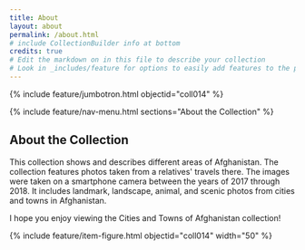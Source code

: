 ```yaml
---
title: About
layout: about
permalink: /about.html
# include CollectionBuilder info at bottom
credits: true
# Edit the markdown on in this file to describe your collection
# Look in _includes/feature for options to easily add features to the page
---
```


{% include feature/jumbotron.html objectid="coll014" %}

{% include feature/nav-menu.html sections="About the Collection" %}

## About the Collection

This collection shows and describes different areas of Afghanistan. The collection features photos taken from a relatives' travels there. The images were taken on a smartphone camera between the years of 2017 through 2018. It includes landmark, landscape, animal, and scenic photos from cities and towns in Afghanistan. 

I hope you enjoy viewing the Cities and Towns of Afghanistan collection!

{% include feature/item-figure.html objectid="coll014" width="50" %}

